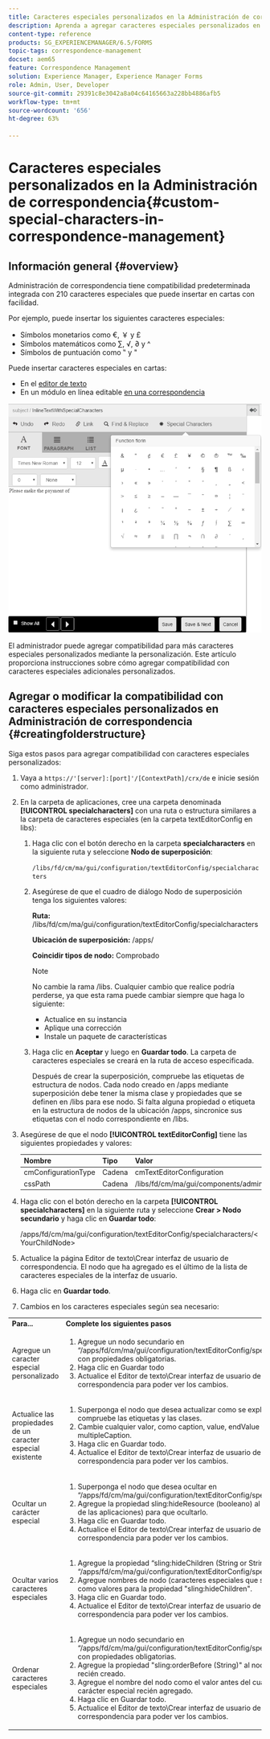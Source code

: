 ```yaml
---
title: Caracteres especiales personalizados en la Administración de correspondencia
description: Aprenda a agregar caracteres especiales personalizados en Administración de correspondencia.
content-type: reference
products: SG_EXPERIENCEMANAGER/6.5/FORMS
topic-tags: correspondence-management
docset: aem65
feature: Correspondence Management
solution: Experience Manager, Experience Manager Forms
role: Admin, User, Developer
source-git-commit: 29391c8e3042a8a04c64165663a228bb4886afb5
workflow-type: tm+mt
source-wordcount: '656'
ht-degree: 63%

---
```


# Caracteres especiales personalizados en la Administración de correspondencia{#custom-special-characters-in-correspondence-management}

## Información general {#overview}

Administración de correspondencia tiene compatibilidad predeterminada integrada con 210 caracteres especiales que puede insertar en cartas con facilidad.

Por ejemplo, puede insertar los siguientes caracteres especiales:

* Símbolos monetarios como €, ￥ y £
* Símbolos matemáticos como ∑, √, ∂ y ^
* Símbolos de puntuación como ‟ y &quot;

Puede insertar caracteres especiales en cartas:

* En el [editor de texto](/help/forms/using/document-fragments.md#createtext)
* En un módulo en línea editable [en una correspondencia](../../forms/using/create-correspondence.md#managecontent)

![specialcharactersinlinemodule](assets/specialcharactersinlinemodule.png)

El administrador puede agregar compatibilidad para más caracteres especiales personalizados mediante la personalización. Este artículo proporciona instrucciones sobre cómo agregar compatibilidad con caracteres especiales adicionales personalizados.

## Agregar o modificar la compatibilidad con caracteres especiales personalizados en Administración de correspondencia {#creatingfolderstructure}

Siga estos pasos para agregar compatibilidad con caracteres especiales personalizados:

1. Vaya a `https://'[server]:[port]'/[ContextPath]/crx/de` e inicie sesión como administrador.
1. En la carpeta de aplicaciones, cree una carpeta denominada **[!UICONTROL specialcharacters]** con una ruta o estructura similares a la carpeta de caracteres especiales (en la carpeta textEditorConfig en libs):

   1. Haga clic con el botón derecho en la carpeta **specialcharacters** en la siguiente ruta y seleccione **Nodo de superposición**:

      `/libs/fd/cm/ma/gui/configuration/textEditorConfig/specialcharacters`

   1. Asegúrese de que el cuadro de diálogo Nodo de superposición tenga los siguientes valores:

      **Ruta:** /libs/fd/cm/ma/gui/configuration/textEditorConfig/specialcharacters

      **Ubicación de superposición:** /apps/

      **Coincidir tipos de nodo:** Comprobado

      >[!NOTE]
      >
      >No cambie la rama /libs. Cualquier cambio que realice podría perderse, ya que esta rama puede cambiar siempre que haga lo siguiente:
      >
      >
      >
      >    * Actualice en su instancia
      >    * Aplique una corrección
      >    * Instale un paquete de características
      >
      >

   1. Haga clic en **Aceptar** y luego en **Guardar todo**. La carpeta de caracteres especiales se creará en la ruta de acceso especificada.

      Después de crear la superposición, compruebe las etiquetas de estructura de nodos. Cada nodo creado en /apps mediante superposición debe tener la misma clase y propiedades que se definen en /libs para ese nodo. Si falta alguna propiedad o etiqueta en la estructura de nodos de la ubicación /apps, sincronice sus etiquetas con el nodo correspondiente en /libs.

1. Asegúrese de que el nodo **[!UICONTROL textEditorConfig]** tiene las siguientes propiedades y valores:

   | Nombre | Tipo | Valor  |
   |---|---|---|
   | cmConfigurationType | Cadena | cmTextEditorConfiguration |
   | cssPath | Cadena | /libs/fd/cm/ma/gui/components/admin/createasset/textcontrol/clientlibs/textcontrol |

1. Haga clic con el botón derecho en la carpeta **[!UICONTROL specialcharacters]** en la siguiente ruta y seleccione **Crear > Nodo secundario** y haga clic en **Guardar todo**:

   /apps/fd/cm/ma/gui/configuration/textEditorConfig/specialcharacters/&lt;YourChildNode>

1. Actualice la página Editor de texto\Crear interfaz de usuario de correspondencia. El nodo que ha agregado es el último de la lista de caracteres especiales de la interfaz de usuario.
1. Haga clic en **Guardar todo**.
1. Cambios en los caracteres especiales según sea necesario:

<table>
 <tbody>
  <tr>
   <td><strong>Para...</strong></td>
   <td><strong>Complete los siguientes pasos </strong></td>
  </tr>
  <tr>
   <td>Agregue un caracter especial personalizado</td>
   <td>
    <ol>
     <li>Agregue un nodo secundario en “/apps/fd/cm/ma/gui/configuration/textEditorConfig/specialcharacters” con propiedades obligatorias.</li>
     <li>Haga clic en Guardar todo</li>
     <li>Actualice el Editor de texto\Crear interfaz de usuario de correspondencia para poder ver los cambios.</li>
    </ol> </td>
  </tr>
  <tr>
   <td>Actualice las propiedades de un caracter especial existente</td>
   <td>
    <ol>
     <li>Superponga el nodo que desea actualizar como se explica más arriba y compruebe las etiquetas y las clases.</li>
     <li>Cambie cualquier valor, como caption, value, endValue y multipleCaption. </li>
     <li>Haga clic en Guardar todo. </li>
     <li>Actualice el Editor de texto\Crear interfaz de usuario de correspondencia para poder ver los cambios.</li>
    </ol> </td>
  </tr>
  <tr>
   <td>Ocultar un carácter especial</td>
   <td>
    <ol>
     <li>Superponga el nodo que desea ocultar en “/apps/fd/cm/ma/gui/configuration/textEditorConfig/specialcharacters”</li>
     <li>Agregue la propiedad sling:hideResource (booleano) al nodo (debajo de las aplicaciones) para que ocultarlo. </li>
     <li>Haga clic en Guardar todo. </li>
     <li>Actualice el Editor de texto\Crear interfaz de usuario de correspondencia para poder ver los cambios.<br /> </li>
    </ol> </td>
  </tr>
  <tr>
   <td>Ocultar varios caracteres especiales</td>
   <td>
    <ol>
     <li>Agregue la propiedad “sling:hideChildren (String or String[])” a “/apps/fd/cm/ma/gui/configuration/textEditorConfig/specialcharacters”. </li>
     <li>Agregue nombres de nodo (caracteres especiales que se ocultarán) como valores para la propiedad "sling:hideChildren". </li>
     <li>Haga clic en Guardar todo. </li>
     <li>Actualice el Editor de texto\Crear interfaz de usuario de correspondencia para poder ver los cambios.<br /> </li>
    </ol> </td>
  </tr>
  <tr>
   <td>Ordenar caracteres especiales</td>
   <td>
    <ol>
     <li>Agregue un nodo secundario en “/apps/fd/cm/ma/gui/configuration/textEditorConfig/specialcharacters” con propiedades obligatorias. </li>
     <li>Agregue la propiedad "sling:orderBefore (String)" al nodo secundario recién creado. </li>
     <li>Agregue el nombre del nodo como el valor antes del cual se mostrará el carácter especial recién agregado. </li>
     <li>Haga clic en Guardar todo. </li>
     <li>Actualice el Editor de texto\Crear interfaz de usuario de correspondencia para poder ver los cambios.<br /> </li>
    </ol> </td>
  </tr>
 </tbody>
</table>
